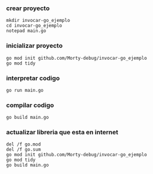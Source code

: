 ### crear proyecto
```batch
mkdir invocar-go_ejemplo
cd invocar-go_ejemplo
notepad main.go
```

### inicializar proyecto
```batch
go mod init github.com/Morty-debug/invocar-go_ejemplo
go mod tidy
```

### interpretar codigo
```batch
go run main.go
```

### compilar codigo
```batch
go build main.go
```

### actualizar libreria que esta en internet
```batch
del /f go.mod
del /f go.sum
go mod init github.com/Morty-debug/invocar-go_ejemplo
go mod tidy
go build main.go
```
